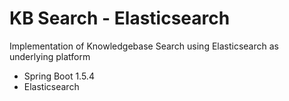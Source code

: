 # KB Search - Elasticsearch
Implementation of Knowledgebase Search using Elasticsearch as underlying platform
- Spring Boot 1.5.4
- Elasticsearch
